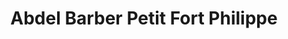 ---
title: "Abdel Barber Petit Fort Philippe"
url: /gravelines/abdel-barber-petit-fort-philippe/
shop: Friseur
---